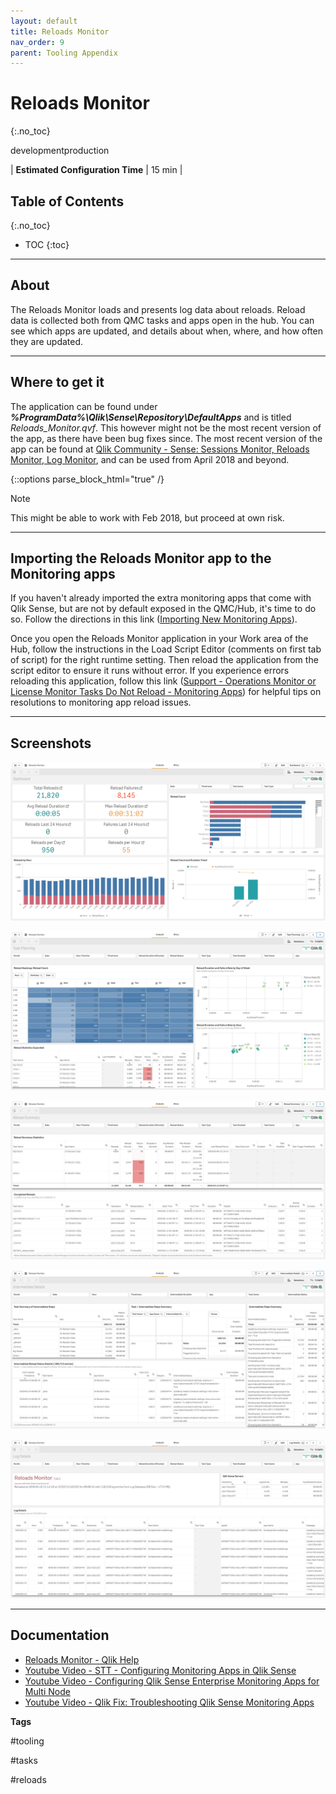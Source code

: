```yaml
---
layout: default
title: Reloads Monitor
nav_order: 9
parent: Tooling Appendix
---
```


# Reloads Monitor
{:.no_toc}

<span class="label dev">development</span><span class="label prod">production</span>

|<i class="far fa-clock fa-sm"></i> **Estimated Configuration Time**   | 15 min  |

## Table of Contents
{:.no_toc}

* TOC
{:toc}

-------------------------

## About

The Reloads Monitor loads and presents log data about reloads. Reload data is collected both from QMC tasks and apps open in the hub. You can see which apps are updated, and details about when, where, and how often they are updated.

-------------------------

## Where to get it

The application can be found under **_%ProgramData%\Qlik\Sense\Repository\DefaultApps_** and is titled _Reloads_Monitor.qvf_. This however might not be the most recent version of the app, as there have been bug fixes since. The most recent version of the app can be found at [Qlik Community - Sense: Sessions Monitor, Reloads Monitor, Log Monitor](https://community.qlik.com/t5/Qlik-Monitoring-Administration/Sense-Sessions-Monitor-Reloads-Monitor-Log-Monitor/gpm-p/1578597), and can be used from April 2018 and beyond.

{::options parse_block_html="true" /}
<div class="card">
<div class="card-header">
<i class="fas fa-exclamation-circle fa-sm"></i> Note
</div>
<div class="card-body">
<p>This might be able to work with Feb 2018, but proceed at own risk.</p>
</div>
</div>

-------------------------

## Importing the Reloads Monitor app to the Monitoring apps

If you haven't already imported the extra monitoring apps that come with Qlik Sense, but are not by default exposed in the QMC/Hub, it's time to do so. Follow the directions in this link ([Importing New Monitoring Apps](https://help.qlik.com/en-US/sense/Subsystems/Monitoring/Content/Sense_Monitoring/Introduction/Configure-monitoring-apps.htm#Importing_)).

Once you open the Reloads Monitor application in your Work area of the Hub, follow the instructions in the Load Script Editor (comments on first tab of script) for the right runtime setting.   Then reload the application from the script editor to ensure it runs without error.   If you experience errors reloading this application, follow this link ([Support - Operations Monitor or License Monitor Tasks Do Not Reload - Monitoring Apps](https://support.qlik.com/articles/000024083)) for helpful tips on resolutions to monitoring app reload issues.

-------------------------

## Screenshots

![reloads_monitor_01](images/reloads_monitor_01.png)

![reloads_monitor_01](images/reloads_monitor_02.png)

![reloads_monitor_01](images/reloads_monitor_03.png)

![reloads_monitor_01](images/reloads_monitor_04.png)

![reloads_monitor_01](images/reloads_monitor_05.png)

-------------------------

## Documentation

* [Reloads Monitor - Qlik Help](https://help.qlik.com/en-US/sense-admin/Subsystems/DeployAdministerQSE/Content/Sense_DeployAdminister/QSEoW/Administer_QSEoW/Monitoring_QSEoW/Reloads-monitor-app.htm)
* [Youtube Video - STT - Configuring Monitoring Apps in Qlik Sense](https://youtube.com/watch?v=_WywE9AXnvs)
* [Youtube Video - Configuring Qlik Sense Enterprise Monitoring Apps for Multi Node](https://youtube.com/watch?v=ycGESqJME3E)
* [Youtube Video - Qlik Fix: Troubleshooting Qlik Sense Monitoring Apps](https://youtube.com/watch?v=ulZw6_ZJ_ek&t=23s)

**Tags**

#tooling

#tasks

#reloads

&nbsp;